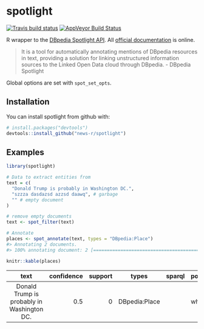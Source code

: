 
# spotlight

[![Travis build
status](https://travis-ci.org/news-r/spotlight.svg?branch=master)](https://travis-ci.org/news-r/spotlight)
[![AppVeyor Build
Status](https://ci.appveyor.com/api/projects/status/github/JohnCoene/spotlight?branch=master&svg=true)](https://ci.appveyor.com/project/JohnCoene/spotlight)

R wrapper to the [DBpedia Spotlight
API](http://www.dbpedia-spotlight.org/). All [official
documentation](https://github.com/dbpedia-spotlight/dbpedia-spotlight-model)
is online.

> It is a tool for automatically annotating mentions of DBpedia
> resources in text, providing a solution for linking unstructured
> information sources to the Linked Open Data cloud through DBpedia. -
> DBpedia Spotlight

Global options are set with `spot_set_opts`.

## Installation

You can install spotlight from github with:

``` r
# install.packages("devtools")
devtools::install_github("news-r/spotlight")
```

## Examples

``` r
library(spotlight)

# Data to extract entities from 
text = c(
  "Donald Trump is probably in Washington DC.",
  "szzza dasdazsd azzsd daawq", # garbage
  "" # empty document
)

# remove empty documents
text <- spot_filter(text)

# Annotate
places <- spot_annotate(text, types = "DBpedia:Place")
#> Annotating 2 documents.
#> 100% annotating document: 2 [====================================================================] eta: 0s

knitr::kable(places)
```

|                    text                    | confidence | support |     types     | sparql | policy    | resource\_URI                                    | resource\_support | resource\_types                                                                                                                                            | resource\_surfaceForm | resource\_offset | resource\_similarityScore | resource\_percentageOfSecondRank |
| :----------------------------------------: | ---------: | ------: | :-----------: | :----- | :-------- | :----------------------------------------------- | ----------------: | :--------------------------------------------------------------------------------------------------------------------------------------------------------- | :-------------------- | ---------------: | ------------------------: | -------------------------------: |
| Donald Trump is probably in Washington DC. |        0.5 |       0 | DBpedia:Place |        | whitelist | <http://dbpedia.org/resource/Washington_(state)> |             43066 | Wikidata:Q3455524,Schema:Place,Schema:AdministrativeArea,DBpedia:Region,DBpedia:PopulatedPlace,DBpedia:Place,DBpedia:Location,DBpedia:AdministrativeRegion | Washington            |               28 |                 0.5234317 |                        0.4408709 |
